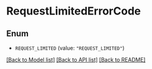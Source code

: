 # RequestLimitedErrorCode

## Enum


* `REQUEST_LIMITED` (value: `"REQUEST_LIMITED"`)


[[Back to Model list]](../README.md#documentation-for-models) [[Back to API list]](../README.md#documentation-for-api-endpoints) [[Back to README]](../README.md)


